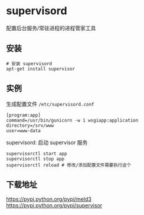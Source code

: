 #  supervisord

配置后台服务/常驻进程的进程管家工具

##  安装

    
    
    # 安装 supervisord
    apt-get install supervisor
    

##  实例

生成配置文件 ` /etc/supervisord.conf `

    
    
    [program:app]
    command=/usr/bin/gunicorn -w 1 wsgiapp:application
    directory=/srv/www
    user=www-data
    

supervisord: 启动 supervisor 服务

    
    
    supervisorctl start app
    supervisorctl stop app
    supervisorctl reload # 修改/添加配置文件需要执行这个
    

##  下载地址

[ https://pypi.python.org/pypi/meld3 ](https://pypi.python.org/pypi/meld3)  
[ https://pypi.python.org/pypi/supervisor
](https://pypi.python.org/pypi/supervisor)

